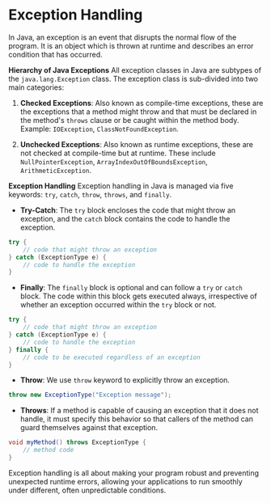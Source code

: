 # Exception Handling

In Java, an exception is an event that disrupts the normal flow of the program. It is an object which is thrown at runtime and describes an error condition that has occurred.

**Hierarchy of Java Exceptions** All exception classes in Java are subtypes of the `java.lang.Exception` class. The exception class is sub-divided into two main categories:

1.  **Checked Exceptions**: Also known as compile-time exceptions, these are the exceptions that a method might throw and that must be declared in the method's `throws` clause or be caught within the method body. Example: `IOException`, `ClassNotFoundException`.
    
2.  **Unchecked Exceptions**: Also known as runtime exceptions, these are not checked at compile-time but at runtime. These include `NullPointerException`, `ArrayIndexOutOfBoundsException`, `ArithmeticException`.
    

**Exception Handling** Exception handling in Java is managed via five keywords: `try`, `catch`, `throw`, `throws`, and `finally`.

-   **Try-Catch**: The `try` block encloses the code that might throw an exception, and the `catch` block contains the code to handle the exception.

```java
try {
    // code that might throw an exception
} catch (ExceptionType e) {
    // code to handle the exception
}
``` 

-   **Finally**: The `finally` block is optional and can follow a `try` or `catch` block. The code within this block gets executed always, irrespective of whether an exception occurred within the `try` block or not.

```java
try {
    // code that might throw an exception
} catch (ExceptionType e) {
    // code to handle the exception
} finally {
    // code to be executed regardless of an exception
}
``` 

-   **Throw**: We use `throw` keyword to explicitly throw an exception.

```java
throw new ExceptionType("Exception message");
``` 

-   **Throws**: If a method is capable of causing an exception that it does not handle, it must specify this behavior so that callers of the method can guard themselves against that exception.

```java
void myMethod() throws ExceptionType {
    // method code
}
```


Exception handling is all about making your program robust and preventing unexpected runtime errors, allowing your applications to run smoothly under different, often unpredictable conditions.